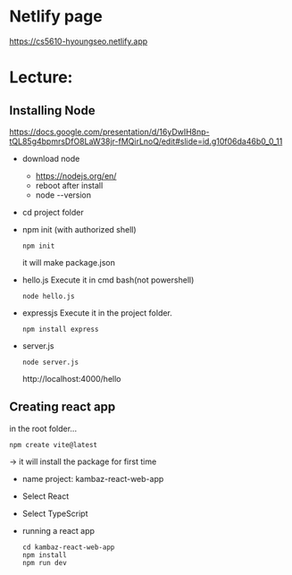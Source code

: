 # Netlify page
https://cs5610-hyoungseo.netlify.app

# Lecture:

## Installing Node
https://docs.google.com/presentation/d/16yDwIH8np-tQL85g4bpmrsDfO8LaW38jr-fMQirLnoQ/edit#slide=id.g10f06da46b0_0_11

- download node
    - https://nodejs.org/en/
    - reboot after install
    - node --version
- cd project folder
- npm init (with authorized shell)
    ```
    npm init
    ```
    it will make package.json


- hello.js
    Execute it in cmd bash(not powershell)
    ```
    node hello.js
    ```

- expressjs
    Execute it in the project folder.
    ```
    npm install express
    ```

- server.js
    ```
    node server.js
    ```

    http://localhost:4000/hello

## Creating react app
in the root folder...
```
npm create vite@latest
```
-> it will install the package for first time

- name project: kambaz-react-web-app
- Select React
- Select TypeScript

- running a react app
    ```
    cd kambaz-react-web-app
    npm install
    npm run dev
    ```